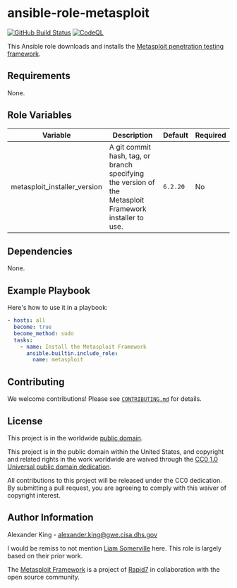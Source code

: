 # ansible-role-metasploit #

[![GitHub Build Status](https://github.com/cisagov/ansible-role-metasploit/workflows/build/badge.svg)](https://github.com/cisagov/ansible-role-metasploit/actions)
[![CodeQL](https://github.com/cisagov/ansible-role-metasploit/workflows/CodeQL/badge.svg)](https://github.com/cisagov/ansible-role-metasploit/actions/workflows/codeql-analysis.yml)

This Ansible role downloads and installs the
[Metasploit penetration testing framework](https://www.metasploit.com).

## Requirements ##

None.

## Role Variables ##

| Variable | Description | Default | Required |
|----------|-------------|---------|----------|
| metasploit_installer_version | A git commit hash, tag, or branch specifying the version of the Metasploit Framework installer to use. | `6.2.20` | No |

## Dependencies ##

None.

## Example Playbook ##

Here's how to use it in a playbook:

```yaml
- hosts: all
  become: true
  become_method: sudo
  tasks:
    - name: Install the Metasploit Framework
      ansible.builtin.include_role:
        name: metasploit
```

## Contributing ##

We welcome contributions!  Please see [`CONTRIBUTING.md`](CONTRIBUTING.md) for
details.

## License ##

This project is in the worldwide [public domain](LICENSE).

This project is in the public domain within the United States, and
copyright and related rights in the work worldwide are waived through
the [CC0 1.0 Universal public domain
dedication](https://creativecommons.org/publicdomain/zero/1.0/).

All contributions to this project will be released under the CC0
dedication. By submitting a pull request, you are agreeing to comply
with this waiver of copyright interest.

## Author Information ##

Alexander King - <alexander.king@gwe.cisa.dhs.gov>

I would be remiss to not mention [Liam Somerville](https://github.com/leesoh)
here. This role is largely based on their prior work.

The [Metasploit Framework](https://github.com/rapid7/metasploit-framework) is a
project of [Rapid7](https://www.rapid7.com/) in collaboration with the open
source community.
